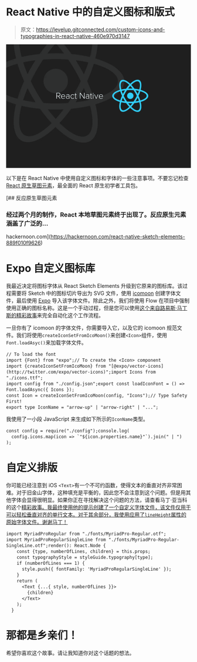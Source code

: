 # React Native 中的自定义图标和版式

> 原文：<https://levelup.gitconnected.com/custom-icons-and-typographies-in-react-native-460e970d3147>

![](img/140e6d3c453f57ca955527bb31e96a62.png)

以下是在 React Native 中使用自定义图标和字体的一些注意事项。不要忘记检查 [React 原生草图元素](https://react-native.shop/elements)，最全面的 React 原生初学者工具包。

[](https://hackernoon.com/react-native-sketch-elements-889f010f9626) [## 反应原生草图元素

### 经过两个月的制作，React 本地草图元素终于出现了。反应原生元素涵盖了广泛的…

hackernoon.com](https://hackernoon.com/react-native-sketch-elements-889f010f9626) 

# Expo 自定义图标库

我最近决定将图标字体从 React Sketch Elements 升级到它原来的图标库。该过程需要将 Sketch 中的图标切片导出为 SVG 文件，使用 [icomoon](https://icomoon.io/) 创建字体文件，最后使用 [Expo](https://docs.expo.io/versions/latest/guides/icons) 导入该字体文件。除此之外，我们将使用 Flow 在项目中强制使用正确的图标名称。这是一个手动过程，但是您可以使用[这个来自路易斯·马丁斯的精彩故事](https://medium.com/@lmartins/building-icon-fonts-with-grunt-4e22107d7f97)来完全自动化这个工作流程。

一旦你有了 icomoon 的字体文件，你需要导入它，以及它的 icomoon 规范文件。我们将使用`createIconSetFromIcoMoon()`来创建`<Icon>`组件，使用`Font.loadAsyc()`来加载字体文件。

```
// To load the font
import {Font} from "expo";// To create the <Icon> component
import {createIconSetFromIcoMoon} from "[@expo/vector-icons](http://twitter.com/expo/vector-icons)";import Icons from "./icons.ttf";
import config from "./config.json";export const loadIconFont = () => Font.loadAsync({ Icons });
const Icon = createIconSetFromIcoMoon(config, "Icons");// Type Safety First!
export type IconName = "arrow-up" | "arrow-right" | "...";
```

我使用了一小段 JavaScript 来生成如下所示的`IconName`类型。

```
const config = require("./config");console.log(
  config.icons.map(icon => `"${icon.properties.name}"`).join(" | ")
);
```

# 自定义排版

你可能已经注意到 iOS `<Text>`有一个不可约函数，使得文本的垂直对齐非常困难。对于旧金山字体，这种填充是平衡的，因此您不会注意到这个问题。但是用其他字体会显得很明显。如果你正在寻找解决这个问题的方法，请查看马丁·亚当科的这个[精彩故事。我最终使用他的提示创建了一个自定义字体文件，该文件仅用于可以轻松垂直对齐的单行文本。对于其余部分，我使用应用了`lineHeight`属性的原始字体文件。谢谢马丁！](https://medium.com/@martin_adamko/consistent-font-line-height-rendering-42068cc2957d)

```
import MyriadProRegular from "./fonts/MyriadPro-Regular.otf";
import MyriadProRegularSingleLine from "./fonts/MyriadPro-Regular-SingleLine.otf";render(): React.Node {
    const {type, numberOfLines, children} = this.props;
    const typographyStyle = styleGuide.typography[type];
    if (numberOfLines === 1) {
      style.push({ fontFamily: 'MyriadProRegularSingleLine' });
    }
    return (
      <Text {...{ style, numberOfLines }}>
        {children}
      </Text>
    );
  }
```

# 那都是乡亲们！

希望你喜欢这个故事。请让我知道你对这个话题的想法。